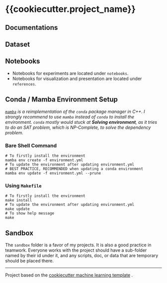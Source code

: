 # {{cookiecutter.project_name}}

## Documentations

## Dataset

## Notebooks

- Notebooks for experiments are located under `notebooks`.
- Notebooks for visualization and presentation are located under `references`.

## Conda / Mamba Environment Setup

*[`mamba`](https://github.com/mamba-org/mamba) is a reimplementation of
the `conda` package manager in C++. I strongly recommend to use `mamba` instead
of `conda` to install the environment. `conda` mostly would stuck at **Solving
environment**, as it tries to do an SAT problem, which is NP-Complete, to solve
the dependency problem.*

### Bare Shell Command

```shell
# To firstly install the environment
mamba env create -f environment.yml
# To update the environment after updating environment.yml
# BEST PRACTICE, RECOMMENDED when updating a conda environment
mamba env update -f environment.yml --prune
```

### Using `Makefile`

```shell
# To firstly install the environment
make install
# To update the environment after updating environment.yml
make update
# To show help message
make
```

## Sandbox

The `sandbox` folder is a favor of my projects. It is also a good practice in
teamwork. Everyone works with the project should have a sub-folder named by
their id under it, and any scripts, doc, or data that are temporary should be
placed there.

---

Project based on
the [cookiecutter machine learning template](https://github.com/garywei944/cookiecutter-machine-learning)
.
